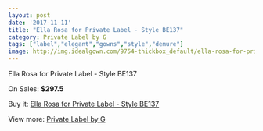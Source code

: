 ```yaml
---
layout: post
date: '2017-11-11'
title: "Ella Rosa for Private Label - Style BE137"
category: Private Label by G
tags: ["label","elegant","gowns","style","demure"]
image: http://img.idealgown.com/9754-thickbox_default/ella-rosa-for-private-label-style-be137.jpg
---
```

Ella Rosa for Private Label - Style BE137

On Sales: **$297.5**
<a href="https://www.idealgown.com/en/private-label-by-g/4030-ella-rosa-for-private-label-style-be137.html"><amp-img layout="responsive" width="600" height="600" src="//img.idealgown.com/9754-thickbox_default/ella-rosa-for-private-label-style-be137.jpg" alt="Ella Rosa for Private Label - Style BE137 0" /></a>
<a href="https://www.idealgown.com/en/private-label-by-g/4030-ella-rosa-for-private-label-style-be137.html"><amp-img layout="responsive" width="600" height="600" src="//img.idealgown.com/9755-thickbox_default/ella-rosa-for-private-label-style-be137.jpg" alt="Ella Rosa for Private Label - Style BE137 1" /></a>

Buy it: [Ella Rosa for Private Label - Style BE137](https://www.idealgown.com/en/private-label-by-g/4030-ella-rosa-for-private-label-style-be137.html "Ella Rosa for Private Label - Style BE137")

View more: [Private Label by G](https://www.idealgown.com/en/46-private-label-by-g "Private Label by G")